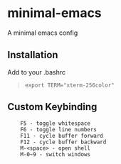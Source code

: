 # minimal-emacs
A minimal emacs config

## Installation

Add to your .bashrc

> `export TERM="xterm-256color"`

## Custom Keybinding
```
	F5 - toggle whitespace
	F6 - toggle line numbers
	F11 - cycle buffer forward
	F12 - cycle buffer backward
	M-<space> - open shell
	M-0~9 - switch windows
```